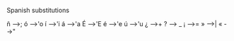 Spanish substitutions

ñ -->;
ó -->'o
í -->'i
á -->'a
É -->'E
é -->'e
ú -->'u
¿ -->+
? --> _
¡ -->=
» -->|
« -->"
